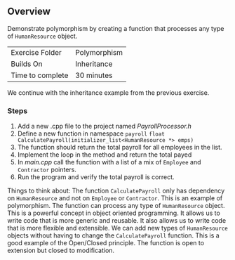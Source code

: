 ## Overview
Demonstrate polymorphism by creating a function that processes any type of `HumanResource` object.

| | |
| --------- | --------------------------- |
| Exercise Folder | Polymorphism |
| Builds On | Inheritance |
| Time to complete | 30 minutes

We continue with the inheritance example from the previous exercise.


### Steps

1. Add a new .cpp file to the project named *PayrollProcessor.h*
1. Define a new function in namespace `payroll` 
    `float CalculatePayroll(initializer_list<HumanResource *> emps)`
1. The function should return the total payroll for all employees in the list.
1. Implement the loop in the method and return the total payed
1. In *main.cpp* call the function with a list of a mix of `Employee` and `Contractor` pointers.
1. Run the program and verify the total payroll is correct.


Things to think about:
The function `CalculatePayroll` only has dependency on `HumanResource` and not on `Employee` or `Contractor`.  This is an example of polymorphism.  The function can process any type of `HumanResource` object.  This is a powerful concept in object oriented programming.  It allows us to write code that is more generic and reusable.  It also allows us to write code that is more flexible and extensible.  We can add new types of `HumanResource` objects without having to change the `CalculatePayroll` function.  This is a good example of the Open/Closed principle.  The function is open to extension but closed to modification.

